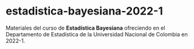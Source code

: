 # estadistica-bayesiana-2022-1

Materiales del curso de **Estadística Bayesiana** ofreciendo en el Departamento de Estadística de la Universidad Nacional de Colombia en 2022-1.
